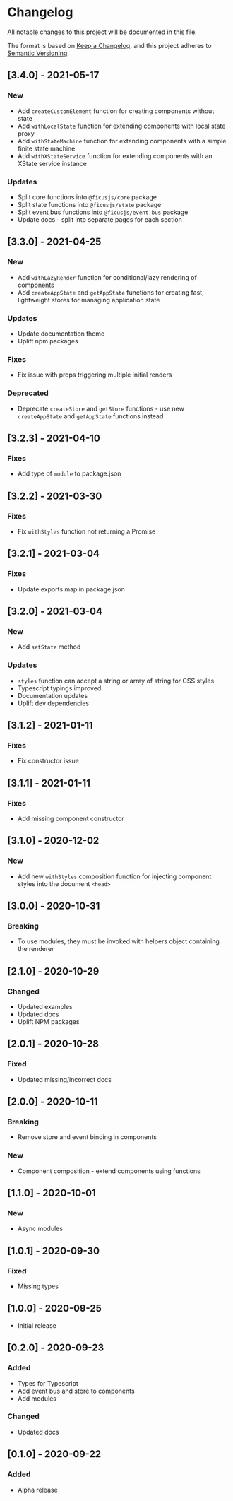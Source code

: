 # Changelog
All notable changes to this project will be documented in this file.

The format is based on [Keep a Changelog](https://keepachangelog.com/en/1.0.0/),
and this project adheres to [Semantic Versioning](https://semver.org/spec/v2.0.0.html).

## [3.4.0] - 2021-05-17

### New
- Add `createCustomElement` function for creating components without state
- Add `withLocalState` function for extending components with local state proxy
- Add `withStateMachine` function for extending components with a simple finite state machine
- Add `withXStateService` function for extending components with an XState service instance

### Updates
- Split core functions into `@ficusjs/core` package
- Split state functions into `@ficusjs/state` package
- Split event bus functions into `@ficusjs/event-bus` package
- Update docs - split into separate pages for each section

## [3.3.0] - 2021-04-25

### New
- Add `withLazyRender` function for conditional/lazy rendering of components
- Add `createAppState` and `getAppState` functions for creating fast, lightweight stores for managing application state

### Updates
- Update documentation theme
- Uplift npm packages

### Fixes
- Fix issue with props triggering multiple initial renders

### Deprecated
- Deprecate `createStore` and `getStore` functions - use new `createAppState` and `getAppState` functions instead

## [3.2.3] - 2021-04-10

### Fixes
- Add type of `module` to package.json

## [3.2.2] - 2021-03-30

### Fixes
- Fix `withStyles` function not returning a Promise

## [3.2.1] - 2021-03-04

### Fixes
- Update exports map in package.json

## [3.2.0] - 2021-03-04

### New
- Add `setState` method

### Updates
- `styles` function can accept a string or array of string for CSS styles
- Typescript typings improved
- Documentation updates
- Uplift dev dependencies

## [3.1.2] - 2021-01-11

### Fixes
- Fix constructor issue

## [3.1.1] - 2021-01-11

### Fixes
- Add missing component constructor

## [3.1.0] - 2020-12-02

### New
- Add new `withStyles` composition function for injecting component styles into the document `<head>`

## [3.0.0] - 2020-10-31

### Breaking
- To use modules, they must be invoked with helpers object containing the renderer

## [2.1.0] - 2020-10-29

### Changed
- Updated examples
- Updated docs
- Uplift NPM packages

## [2.0.1] - 2020-10-28

### Fixed
- Updated missing/incorrect docs

## [2.0.0] - 2020-10-11

### Breaking
- Remove store and event binding in components

### New
- Component composition - extend components using functions

## [1.1.0] - 2020-10-01

### New
- Async modules

## [1.0.1] - 2020-09-30

### Fixed
- Missing types

## [1.0.0] - 2020-09-25

- Initial release

## [0.2.0] - 2020-09-23

### Added
- Types for Typescript
- Add event bus and store to components
- Add modules

### Changed
- Updated docs

## [0.1.0] - 2020-09-22

### Added
- Alpha release
